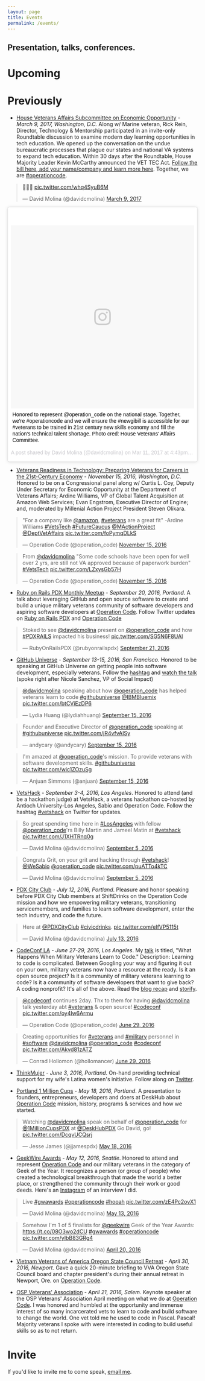 ```yaml
---
layout: page
title: Events
permalink: /events/
---
```


## Presentation, talks, conferences.

# Upcoming

# Previously

- [House Veterans Affairs Subcommittee on Economic Opportunity](https://www.instagram.com/p/BRbZKKPAMoe/) - *March 9, 2017, Washington, D.C.* Along w/ Marine veteran, Rick Rein, Director, Technology & Mentorship participated in an invite-only Roundtable discussion to examine modern day learning opportunities in tech education. We opened up the conversation on the undue bureaucratic processes that plague our states and national VA systems to expand tech education. Within 30 days after the Roundtable, House Majority Leader Kevin McCarthy announced the VET TEC Act. [Follow the bill here, add your name/company and learn more here](https://vettec.operationcode.org/). Together, we are [#operationcode](https://twitter.com/search?l=&q=%23operationcode&src=typd&lang=en).

<blockquote class="twitter-tweet" data-lang="en"><p lang="und" dir="ltr">🙌🏻💯 <a href="https://t.co/whq4SyuB6M">pic.twitter.com/whq4SyuB6M</a></p>&mdash; David Molina (@davidcmolina) <a href="https://twitter.com/davidcmolina/status/839977245938778116">March 9, 2017</a></blockquote>
<script async src="//platform.twitter.com/widgets.js" charset="utf-8"></script>

<blockquote class="instagram-media" data-instgrm-captioned data-instgrm-version="7" style=" background:#FFF; border:0; border-radius:3px; box-shadow:0 0 1px 0 rgba(0,0,0,0.5),0 1px 10px 0 rgba(0,0,0,0.15); margin: 1px; max-width:658px; padding:0; width:99.375%; width:-webkit-calc(100% - 2px); width:calc(100% - 2px);"><div style="padding:8px;"> <div style=" background:#F8F8F8; line-height:0; margin-top:40px; padding:50.0% 0; text-align:center; width:100%;"> <div style=" background:url(data:image/png;base64,iVBORw0KGgoAAAANSUhEUgAAACwAAAAsCAMAAAApWqozAAAABGdBTUEAALGPC/xhBQAAAAFzUkdCAK7OHOkAAAAMUExURczMzPf399fX1+bm5mzY9AMAAADiSURBVDjLvZXbEsMgCES5/P8/t9FuRVCRmU73JWlzosgSIIZURCjo/ad+EQJJB4Hv8BFt+IDpQoCx1wjOSBFhh2XssxEIYn3ulI/6MNReE07UIWJEv8UEOWDS88LY97kqyTliJKKtuYBbruAyVh5wOHiXmpi5we58Ek028czwyuQdLKPG1Bkb4NnM+VeAnfHqn1k4+GPT6uGQcvu2h2OVuIf/gWUFyy8OWEpdyZSa3aVCqpVoVvzZZ2VTnn2wU8qzVjDDetO90GSy9mVLqtgYSy231MxrY6I2gGqjrTY0L8fxCxfCBbhWrsYYAAAAAElFTkSuQmCC); display:block; height:44px; margin:0 auto -44px; position:relative; top:-22px; width:44px;"></div></div> <p style=" margin:8px 0 0 0; padding:0 4px;"> <a href="https://www.instagram.com/p/BRhLTlYgpl7/" style=" color:#000; font-family:Arial,sans-serif; font-size:14px; font-style:normal; font-weight:normal; line-height:17px; text-decoration:none; word-wrap:break-word;" target="_blank">Honored to represent @operation_code on the national stage. Together, we&#39;re #operationcode and we will ensure the #newgibill is accessible for our #veterans to be trained in 21st century new skills economy and fill the nation&#39;s technical talent shortage. Photo cred: House Veterans&#39; Affairs Committee.</a></p> <p style=" color:#c9c8cd; font-family:Arial,sans-serif; font-size:14px; line-height:17px; margin-bottom:0; margin-top:8px; overflow:hidden; padding:8px 0 7px; text-align:center; text-overflow:ellipsis; white-space:nowrap;">A post shared by David Molina (@davidcmolina) on <time style=" font-family:Arial,sans-serif; font-size:14px; line-height:17px;" datetime="2017-03-12T00:43:41+00:00">Mar 11, 2017 at 4:43pm PST</time></p></div></blockquote> <script async defer src="//platform.instagram.com/en_US/embeds.js"></script>

- [Veterans Readiness in Technology: Preparing Veterans for Careers in the 21st-Century Economy](http://www.millennialaction.org/events/veterans-readiness-in-technology-preparing-veterans-for-the-21st-century-economy) - *November 15, 2016, Washington, D.C.* Honored to be on a Congressional panel along w/ Curtis L. Coy, Deputy Under Secretary for Economic Opportunity at the Department of Veterans Affairs; Ardine Williams, VP of Global Talent Acquisition at Amazon Web Services; Evan Engstrom, Executive Director of Engine; and, moderated by Millenial Action Project President Steven Olikara.

<blockquote class="twitter-tweet" data-lang="en"><p lang="en" dir="ltr">&quot;For a company like <a href="https://twitter.com/amazon">@amazon</a>, <a href="https://twitter.com/hashtag/veterans?src=hash">#veterans</a> are a great fit&quot; -Ardine Williams <a href="https://twitter.com/hashtag/VetsTech?src=hash">#VetsTech</a> <a href="https://twitter.com/hashtag/FutureCaucus?src=hash">#FutureCaucus</a> <a href="https://twitter.com/MActionProject">@MActionProject</a> <a href="https://twitter.com/DeptVetAffairs">@DeptVetAffairs</a> <a href="https://t.co/foPymqDLkS">pic.twitter.com/foPymqDLkS</a></p>&mdash; Operation Code (@operation_code) <a href="https://twitter.com/operation_code/status/798568867639373824">November 15, 2016</a></blockquote> <script async src="//platform.twitter.com/widgets.js" charset="utf-8"></script>

<blockquote class="twitter-tweet" data-lang="en"><p lang="en" dir="ltr">From <a href="https://twitter.com/davidcmolina">@davidcmolina</a> &quot;Some code schools have been open for well over 2 yrs, are still not VA approved because of paperwork burden&quot; <a href="https://twitter.com/hashtag/VetsTech?src=hash">#VetsTech</a> <a href="https://t.co/LZxysGb57H">pic.twitter.com/LZxysGb57H</a></p>&mdash; Operation Code (@operation_code) <a href="https://twitter.com/operation_code/status/798569653291270144">November 15, 2016</a></blockquote> <script async src="//platform.twitter.com/widgets.js" charset="utf-8"></script>

- [Ruby on Rails PDX Monthly Meetup](http://www.meetup.com/ruby-on-rails-pdx/events/229623727/) - *September 20, 2016, Portland*. A talk about leveraging GitHub and open source software to create and build a unique military veterans community of software developers and aspiring software developers at [Operation Code](https://operationcode.org). Follow Twitter updates on [Ruby on Rails PDX](https://twitter.com/RubyOnRailsPDX/) and [Operation Code](https://twitter.com/search?q=%23operationcode)

<blockquote class="twitter-tweet" data-lang="en"><p lang="en" dir="ltr">Stoked to see <a href="https://twitter.com/davidcmolina">@davidcmolina</a> present on <a href="https://twitter.com/operation_code">@operation_code</a> and how <a href="https://twitter.com/hashtag/PDXRAILS?src=hash">#PDXRAILS</a> impacted his business! <a href="https://t.co/SG5N6F8UAl">pic.twitter.com/SG5N6F8UAl</a></p>&mdash; RubyOnRailsPDX (@rubyonrailspdx) <a href="https://twitter.com/rubyonrailspdx/status/778419722853363712">September 21, 2016</a></blockquote> <script async src="//platform.twitter.com/widgets.js" charset="utf-8"></script>

- [GitHub Universe](http://githubuniverse.com) - *September 13-15, 2016, San Francisco*. Honored to be speaking at GitHub Universe on getting people into software development, especially veterans. Follow the [hashtag](https://twitter.com/search?q=%23githubuniverse) and [watch the talk](http://www.ustream.tv/recorded/91380618) (spoke right after Nicole Sanchez, VP of Social Impact)   

<blockquote class="twitter-tweet" data-lang="en"><p lang="en" dir="ltr"><a href="https://twitter.com/davidcmolina">@davidcmolina</a> speaking about how <a href="https://twitter.com/operation_code">@operation_code</a> has helped veterans learn to code <a href="https://twitter.com/hashtag/githubuniverse?src=hash">#githubuniverse</a> <a href="https://twitter.com/IBMBluemix">@IBMBluemix</a> <a href="https://t.co/btCViEzDP6">pic.twitter.com/btCViEzDP6</a></p>&mdash; Lydia Huang (@lydiahhuang) <a href="https://twitter.com/lydiahhuang/status/776471268384092160">September 15, 2016</a></blockquote> <script async src="//platform.twitter.com/widgets.js" charset="utf-8"></script>

<blockquote class="twitter-tweet" data-lang="en"><p lang="en" dir="ltr">Founder and Executive Director of <a href="https://twitter.com/operation_code">@operation_code</a> speaking at <a href="https://twitter.com/hashtag/githubuniverse?src=hash">#githubuniverse</a> <a href="https://t.co/jR4vfvAISy">pic.twitter.com/jR4vfvAISy</a></p>&mdash; andycary (@andycary) <a href="https://twitter.com/andycary/status/776475379318001664">September 15, 2016</a></blockquote> <script async src="//platform.twitter.com/widgets.js" charset="utf-8"></script>

<blockquote class="twitter-tweet" data-lang="en"><p lang="en" dir="ltr">I&#39;m amazed at <a href="https://twitter.com/operation_code">@operation_code</a>&#39;s mission. To provide veterans with software development skills. <a href="https://twitter.com/hashtag/githubuniverse?src=hash">#githubuniverse</a> <a href="https://t.co/wic1ZOzuSg">pic.twitter.com/wic1ZOzuSg</a></p>&mdash; Anjuan Simmons (@anjuan) <a href="https://twitter.com/anjuan/status/776470137847197696">September 15, 2016</a></blockquote> <script async src="//platform.twitter.com/widgets.js" charset="utf-8"></script>

- [VetsHack](http://vetshack.us) - *September 3-4, 2016, Los Angeles*. Honored to attend (and be a hackathon judge) at VetsHack, a veterans hackathon co-hosted by Antioch University-Los Angeles, Sabio and Operation Code. Follow the hashtag [#vetshack](https://twitter.com/search?q=%23vetshack) on Twitter for updates.

<blockquote class="twitter-tweet" data-lang="en"><p lang="en" dir="ltr">So great spending time here in <a href="https://twitter.com/hashtag/LosAngeles?src=hash">#LosAngeles</a> with fellow <a href="https://twitter.com/operation_code">@operation_code</a>&#39;rs Billy Martin and Jameel Matin at <a href="https://twitter.com/hashtag/vetshack?src=hash">#vetshack</a> <a href="https://t.co/J1XHTRnq0g">pic.twitter.com/J1XHTRnq0g</a></p>&mdash; David Molina (@davidcmolina) <a href="https://twitter.com/davidcmolina/status/772590202762256384">September 5, 2016</a></blockquote> <script async src="//platform.twitter.com/widgets.js" charset="utf-8"></script>

<blockquote class="twitter-tweet" data-lang="en"><p lang="en" dir="ltr">Congrats Grit, on your grit and hacking through <a href="https://twitter.com/hashtag/vetshack?src=hash">#vetshack</a>! <a href="https://twitter.com/WeSabio">@WeSabio</a> <a href="https://twitter.com/operation_code">@operation_code</a> <a href="https://t.co/puATTo4kTC">pic.twitter.com/puATTo4kTC</a></p>&mdash; David Molina (@davidcmolina) <a href="https://twitter.com/davidcmolina/status/772589593074012160">September 5, 2016</a></blockquote> <script async src="//platform.twitter.com/widgets.js" charset="utf-8"></script>

- [PDX City Club](http://www.pdxcityclub.org) - *July 12, 2016, Portland*. Pleasure and honor speaking before PDX City Club members at ShiftDrinks on the Operation Code mission and how we empowering military veterans, transitioning servicemembers, and families to learn software development, enter the tech industry, and code the future.

<blockquote class="twitter-tweet" data-lang="en"><p lang="en" dir="ltr">Here at <a href="https://twitter.com/PDXCityClub">@PDXCityClub</a> <a href="https://twitter.com/hashtag/civicdrinks?src=hash">#civicdrinks</a>. <a href="https://t.co/eIfVP5115t">pic.twitter.com/eIfVP5115t</a></p>&mdash; David Molina (@davidcmolina) <a href="https://twitter.com/davidcmolina/status/753019389973295104">July 13, 2016</a></blockquote> <script async src="//platform.twitter.com/widgets.js" charset="utf-8"></script>

- [CodeConf LA](http://codeconf.com) - *June 27-29, 2016, Los Angeles*. My [talk](http://codeconf.com/speakers/david-molina.html) is titled, "What Happens When Military Veterans Learn to Code." Description: Learning to code is complicated. Between Googling your way and figuring it out on your own, military veterans now have a resource at the ready. Is it an open source project? Is it a community of military veterans learning to code? Is it a community of software developers that want to give back? A coding nonprofit? It's all of the above. Read the [blog recap](https://github.com/blog/2207-codeconf-la-recap-special-thanks) and [storify](https://github.com/blog/2207-codeconf-la-recap-special-thanks).

<blockquote class="twitter-tweet" data-lang="en"><p lang="en" dir="ltr"><a href="https://twitter.com/codeconf">@codeconf</a> continues 2day. Thx to them for having <a href="https://twitter.com/davidcmolina">@davidcmolina</a> talk yesterday abt <a href="https://twitter.com/hashtag/veterans?src=hash">#veterans</a> &amp; open source! <a href="https://twitter.com/hashtag/codeconf?src=hash">#codeconf</a> <a href="https://t.co/oy4lw6Armu">pic.twitter.com/oy4lw6Armu</a></p>&mdash; Operation Code (@operation_code) <a href="https://twitter.com/operation_code/status/748193100879790080">June 29, 2016</a></blockquote> <script async src="//platform.twitter.com/widgets.js" charset="utf-8"></script>

<blockquote class="twitter-tweet" data-lang="en"><p lang="en" dir="ltr">Creating opportunities for <a href="https://twitter.com/hashtag/veterans?src=hash">#veterans</a> and <a href="https://twitter.com/hashtag/military?src=hash">#military</a> personnel in <a href="https://twitter.com/hashtag/software?src=hash">#software</a> <a href="https://twitter.com/davidcmolina">@davidcmolina</a> <a href="https://twitter.com/operation_code">@operation_code</a> <a href="https://twitter.com/hashtag/codeconf?src=hash">#codeconf</a> <a href="https://t.co/Akvd81zATZ">pic.twitter.com/Akvd81zATZ</a></p>&mdash; Conrad Hollomon (@hollomancer) <a href="https://twitter.com/hollomancer/status/747942980753854464">June 29, 2016</a></blockquote> <script async src="//platform.twitter.com/widgets.js" charset="utf-8"></script>

- [ThinkMujer](http://thinkmujer.com) - *June 3, 2016, Portland*. On-hand providing technical support for my wife's Latina women's initiative. Follow along on [Twitter](https://twitter.com/thinkmujer).

- [Portland 1 Million Cups](http://www.meetup.com/1-Million-Cups-Portland/events/230137614/) - *May 18, 2016, Portland*. A presentation to founders, entrepreneurs, developers and doers at DeskHub about [Operation Code](https://operationcode.org) mission, history, programs & services and how we started.

<blockquote class="twitter-tweet" data-lang="en"><p lang="en" dir="ltr">Watching <a href="https://twitter.com/davidcmolina">@davidcmolina</a> speak on behalf of <a href="https://twitter.com/operation_code">@operation_code</a> for <a href="https://twitter.com/1MillionCupsPDX">@1MillionCupsPDX</a> at <a href="https://twitter.com/DeskHubPDX">@DeskHubPDX</a> Go David, go! <a href="https://t.co/DcqvUCQsrj">pic.twitter.com/DcqvUCQsrj</a></p>&mdash; Jesse James (@jjamespdx) <a href="https://twitter.com/jjamespdx/status/732980481633882112">May 18, 2016</a></blockquote> <script async src="//platform.twitter.com/widgets.js" charset="utf-8"></script>

- [GeekWire Awards](http://www.geekwire.com/2016/geek-year-2016-vote-now-geekwire-awards/) - *May 12, 2016, Seattle*. Honored to attend and represent [Operation Code](https://operationcode.org) and our military veterans in the category of Geek of the Year. It recognizes a person (or group of people) who created a technological breakthrough that made the world a better place, or strengthened the community through their work or good deeds. Here's an [Instagram](https://www.instagram.com/p/BFVFxSKRUvd/?taken-by=davidcmolina) of an interview I did.

<blockquote class="twitter-video" data-lang="en"><p lang="en" dir="ltr">Live <a href="https://twitter.com/hashtag/gwawards?src=hash">#gwawards</a> <a href="https://twitter.com/hashtag/operationcode?src=hash">#operationcode</a> <a href="https://twitter.com/hashtag/hooah?src=hash">#hooah</a> <a href="https://t.co/zE4Pc2ovX1">pic.twitter.com/zE4Pc2ovX1</a></p>&mdash; David Molina (@davidcmolina) <a href="https://twitter.com/davidcmolina/status/730964354821038080">May 13, 2016</a></blockquote> <script async src="//platform.twitter.com/widgets.js" charset="utf-8"></script>

<blockquote class="twitter-tweet" data-lang="en"><p lang="en" dir="ltr">Somehow I&#39;m 1 of 5 finalists for <a href="https://twitter.com/geekwire">@geekwire</a> Geek of the Year Awards: <a href="https://t.co/08O3wo2dCU">https://t.co/08O3wo2dCU</a> <a href="https://twitter.com/hashtag/gwawards?src=hash">#gwawards</a> <a href="https://twitter.com/hashtag/operationcode?src=hash">#operationcode</a> <a href="https://t.co/yIbB83GRg4">pic.twitter.com/yIbB83GRg4</a></p>&mdash; David Molina (@davidcmolina) <a href="https://twitter.com/davidcmolina/status/722646346847625219">April 20, 2016</a></blockquote> <script async src="//platform.twitter.com/widgets.js" charset="utf-8"></script>

- [Vietnam Veterans of America Oregon State Council Retreat](https://vva.org/what-we-do/our-members/chapters/?gmw_post=chapter&gmw_address%5B%5D=&gmw_state=Oregon&gmw_distance=100&gmw_units=imperial&gmw_form=7&gmw_per_page=-1&gmw_lat=&gmw_lng=&gmw_px=pt&action=gmw_post) - *April 30, 2016, Newport*. Gave a quick 20-minute briefing to VVA Oregon State Council board and chapter president's during their annual retreat in Newport, Ore. on [Operation Code](https://operationcode.org).

- [OSP Veterans' Association](https://www.oregon.gov/doc/OPS/PRISON/docs/Veterans_Club.pdf) - *April 21, 2016, Salem*. Keynote speaker at the OSP Veterans' Association April meeting on what we do at [Operation Code](https://operationcode.org). I was honored and humbled at the opportunity and immense interest of so many incarcerated vets to learn to code and build software to change the world. One vet told me he used to code in Pascal. Pascal! Majority veterans I spoke with were interested in coding to build useful skills so as to not return.

# Invite
If you'd like to invite me to come speak, [email me](mailto:david@operationcode.org).
